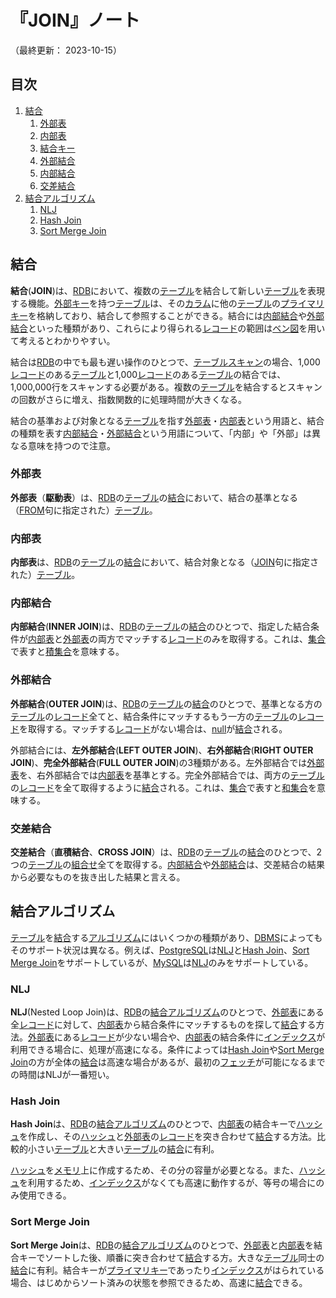 # 『JOIN』ノート

（最終更新： 2023-10-15）


## 目次

1. [結合](#結合)
	1. [外部表](#外部表)
	1. [内部表](#内部表)
	1. [結合キー](#結合キー)
	1. [外部結合](#外部結合)
	1. [内部結合](#内部結合)
	1. [交差結合](#交差結合)
1. [結合アルゴリズム](#結合アルゴリズム)
	1. [NLJ](#nlj)
	1. [Hash Join](#hash-join)
	1. [Sort Merge Join](#sort-merge-join)


## 結合

**結合**(**JOIN**)は、[RDB](./rdb.md#rdb)において、複数の[テーブル](./rdb.md#テーブル)を結合して新しい[テーブル](./rdb.md#テーブル)を表現する機能。[外部キー](./rdb.md#外部キー)を持つ[テーブル](./rdb.md#テーブル)は、その[カラム](./rdb.md#カラム)に他の[テーブル](./rdb.md#テーブル)の[プライマリキー](./rdb.md#プライマリキー)を格納しており、結合して参照することができる。結合には[内部結合](#内部結合)や[外部結合](#外部結合)といった種類があり、これらにより得られる[レコード](./rdb.md#レコード)の範囲は[ベン図](../../../../basics/discrete_mathematics/_/chapters/set_and_proposition.md#ベン図)を用いて考えるとわかりやすい。

結合は[RDB](./rdb.md#rdb)の中でも最も遅い操作のひとつで、[テーブルスキャン](./index.md#テーブルスキャン)の場合、1,000[レコード](./rdb.md#レコード)のある[テーブル](./rdb.md#テーブル)と1,000[レコード](./rdb.md#レコード)のある[テーブル](./rdb.md#テーブル)の結合では、1,000,000行をスキャンする必要がある。複数の[テーブル](./rdb.md#テーブル)を結合するとスキャンの回数がさらに増え、指数関数的に処理時間が大きくなる。

結合の基準および対象となる[テーブル](./rdb.md#テーブル)を指す[外部表](#外部表)・[内部表](#内部表)という用語と、結合の種類を表す[内部結合](#内部結合)・[外部結合](#外部結合)という用語について、「内部」や「外部」は異なる意味を持つので注意。

### 外部表

**外部表**（**駆動表**）は、[RDB](./rdb.md#rdb)の[テーブル](./rdb.md#テーブル)の[結合](#結合)において、結合の基準となる（[FROM](./sql.md#データの取得)句に指定された）[テーブル](./rdb.md#テーブル)。

### 内部表

**内部表**は、[RDB](./rdb.md#rdb)の[テーブル](./rdb.md#テーブル)の[結合](#結合)において、結合対象となる（[JOIN](./sql.md#テーブルの結合)句に指定された）[テーブル](./rdb.md#テーブル)。

### 内部結合

**内部結合**(**INNER JOIN**)は、[RDB](./rdb.md#rdb)の[テーブル](./rdb.md#テーブル)の[結合](#結合)のひとつで、指定した結合条件が[内部表](#内部表)と[外部表](#外部表)の両方でマッチする[レコード](./rdb.md#レコード)のみを取得する。これは、[集合](../../../../basics/discrete_mathematics/_/chapters/set_and_proposition.md#集合)で表すと[積集合](../../../../basics/discrete_mathematics/_/chapters/set_and_proposition.md#積集合)を意味する。

### 外部結合

**外部結合**(**OUTER JOIN**)は、[RDB](./rdb.md#rdb)の[テーブル](./rdb.md#テーブル)の[結合](#結合)のひとつで、基準となる方の[テーブル](./rdb.md#テーブル)の[レコード](./rdb.md#レコード)全てと、結合条件にマッチするもう一方の[テーブル](./rdb.md#テーブル)の[レコード](./rdb.md#レコード)を取得する。マッチする[レコード](./rdb.md#レコード)がない場合は、[null](./rdb.md#null)が[結合](#結合)される。

外部結合には、**左外部結合**(**LEFT OUTER JOIN**)、**右外部結合**(**RIGHT OUTER JOIN**)、**完全外部結合**(**FULL OUTER JOIN**)の3種類がある。左外部結合では[外部表](#外部表)を、右外部結合では[内部表](#内部表)を基準とする。完全外部結合では、両方の[テーブル](./rdb.md#テーブル)の[レコード](./rdb.md#レコード)を全て取得するように[結合](#結合)される。これは、[集合](../../../../basics/discrete_mathematics/_/chapters/set_and_proposition.md#集合)で表すと[和集合](../../../../basics/discrete_mathematics/_/chapters/set_and_proposition.md#和集合)を意味する。

### 交差結合

**交差結合**（**直積結合**、**CROSS JOIN**）は、[RDB](./rdb.md#rdb)の[テーブル](./rdb.md#テーブル)の[結合](#結合)のひとつで、2つの[テーブル](./rdb.md#テーブル)の[組合せ](../../../../basics/applied_mathematics/_/chapters/probability_and_statistics.md#組合せ)全てを取得する。[内部結合](#内部結合)や[外部結合](#外部結合)は、交差結合の結果から必要なものを抜き出した結果と言える。


## 結合アルゴリズム

[テーブル](./rdb.md#テーブル)を[結合](#結合)する[アルゴリズム](../../../../programming/_/chapters/algorithm.md#アルゴリズム)にはいくつかの種類があり、[DBMS](./database.md#dbms)によってもそのサポート状況は異なる。例えば、[PostgreSQL](./database.md#dbms)は[NLJ](#nlj)と[Hash Join](#hash-join)、[Sort Merge Join](#sort-merge-join)をサポートしているが、[MySQL](./database.md#dbms)は[NLJ](#nlj)のみをサポートしている。

### NLJ

**NLJ**(Nested Loop Join)は、[RDB](./rdb.md#rdb)の[結合アルゴリズム](#結合アルゴリズム)のひとつで、[外部表](#外部表)にある全[レコード](./rdb.md#レコード)に対して、[内部表](#内部表)から結合条件にマッチするものを探して[結合](#結合)する方法。[外部表](#外部表)にある[レコード](./rdb.md#レコード)が少ない場合や、[内部表](#内部表)の結合条件に[インデックス](./index.md#インデックス)が利用できる場合に、処理が高速になる。条件によっては[Hash Join](#hash-join)や[Sort Merge Join](#sort-merge-join)の方が全体の[結合](#結合)は高速な場合があるが、最初の[フェッチ](./rdb.md#フェッチ)が可能になるまでの時間はNLJが一番短い。

### Hash Join

**Hash Join**は、[RDB](./rdb.md#rdb)の[結合アルゴリズム](#結合アルゴリズム)のひとつで、[内部表](#内部表)の結合キーで[ハッシュ](../../../../system/security/_/chapters/encryption_technology.md#ハッシュ)を作成し、その[ハッシュ](../../../../system/security/_/chapters/encryption_technology.md#ハッシュ)と[外部表](#外部表)の[レコード](./rdb.md#レコード)を突き合わせて[結合](#結合)する方法。比較的小さい[テーブル](./rdb.md#テーブル)と大きい[テーブル](./rdb.md#テーブル)の[結合](#結合)に有利。

[ハッシュ](../../../../system/security/_/chapters/encryption_technology.md#ハッシュ)を[メモリ](../../../../computer/hardware/_/chapters/memory.md#メモリ)上に作成するため、その分の容量が必要となる。また、[ハッシュ](../../../../system/security/_/chapters/encryption_technology.md#ハッシュ)を利用するため、[インデックス](./index.md#インデックス)がなくても高速に動作するが、等号の場合にのみ使用できる。

### Sort Merge Join

**Sort Merge Join**は、[RDB](./rdb.md#rdb)の[結合アルゴリズム](#結合アルゴリズム)のひとつで、[外部表](#外部表)と[内部表](#内部表)を結合キーでソートした後、順番に突き合わせて[結合](#結合)する方。大きな[テーブル](#テーブル)同士の[結合](#結合)に有利。結合キーが[プライマリキー](./rdb.md#プライマリキー)であったり[インデックス](./index.md#インデックス)がはられている場合、はじめからソート済みの状態を参照できるため、高速に[結合](#結合)できる。
